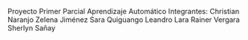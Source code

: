 Proyecto Primer Parcial Aprendizaje Automático
Integrantes:
Christian Naranjo
Zelena Jiménez
Sara Quiguango
Leandro Lara
Rainer Vergara
Sherlyn Sañay
